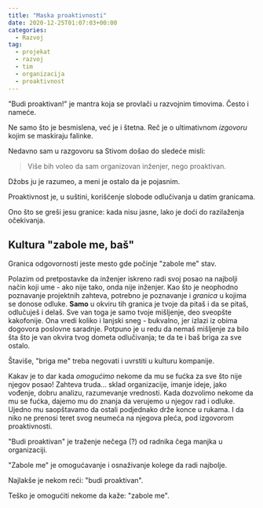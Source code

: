 ```yaml
---
title: "Maska proaktivnosti"
date: 2020-12-25T01:07:03+00:00
categories:
  - Razvoj
tag:
  - projekat
  - razvoj
  - tim
  - organizacija
  - proaktivnost
---
```


"Budi proaktivan!" je mantra koja se provlači u razvojnim timovima. Često i nameće.

Ne samo što je besmislena, već je i štetna. Reč je o ultimativnom _izgovoru_ kojim se maskiraju falinke.

<!--more-->

Nedavno sam u razgovoru sa Stivom došao do sledeće misli:

> Više bih voleo da sam organizovan inženjer, nego proaktivan.

Džobs ju je razumeo, a meni je ostalo da je pojasnim.

Proaktivnost je, u suštini, korišćenje slobode odlučivanja u datim granicama.

Ono što se greši jesu granice: kada nisu jasne, lako je doći do razilaženja očekivanja.

## Kultura "zabole me, baš"

Granica odgovornosti jeste mesto gde počinje "zabole me" stav.

Polazim od pretpostavke da inženjer iskreno radi svoj posao na najbolji način koji ume - ako nije tako, onda nije inženjer. Kao što je neophodno poznavanje projektnih zahteva, potrebno je poznavanje i _granica_ u kojima se donose odluke. **Samo** u okviru tih granica je tvoje da pitaš i da se pitaš, odlučuješ i delaš. Sve van toga je samo tvoje mišljenje, deo sveopšte kakofonije. Ona vredi koliko i lanjski sneg - bukvalno, jer izlazi iz obima dogovora poslovne saradnje. Potpuno je u redu da nemaš mišljenje za bilo šta što je van okvira tvog dometa odlučivanja; te da te i baš briga za sve ostalo.

Štaviše, "briga me" treba negovati i uvrstiti u kulturu kompanije.

Kakav je to dar kada _omogućimo_ nekome da mu se fućka za sve što nije njegov posao! Zahteva truda... sklad organizacije, imanje ideje, jako vođenje, dobru analizu, razumevanje vrednosti. Kada dozvolimo nekome da mu se fućka, dajemo mu do znanja da verujemo u njegov rad i odluke. Ujedno mu saopštavamo da ostali podjednako drže konce u rukama. I da niko ne prenosi teret svog neumeća na njegova pleća, pod izgovorom proaktivnosti.

"Budi proaktivan" je traženje nečega (?) od radnika čega manjka u organizaciji.

"Zabole me" je omogućavanje i osnaživanje kolege da radi najbolje.

Najlakše je nekom reći: "budi proaktivan".

Teško je omogućiti nekome da kaže: "zabole me".
